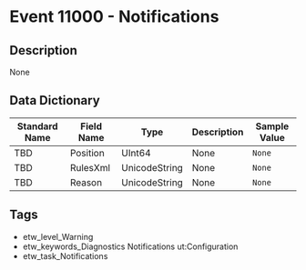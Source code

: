 # Event 11000 - Notifications

## Description
None

## Data Dictionary
|Standard Name|Field Name|Type|Description|Sample Value|
|---|---|---|---|---|
|TBD|Position|UInt64|None|`None`|
|TBD|RulesXml|UnicodeString|None|`None`|
|TBD|Reason|UnicodeString|None|`None`|

## Tags
* etw_level_Warning
* etw_keywords_Diagnostics Notifications ut:Configuration
* etw_task_Notifications